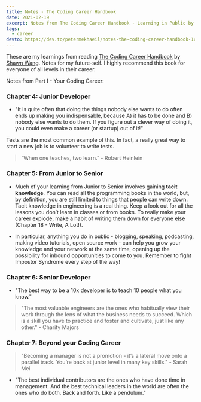 ```yaml
---
title: Notes - The Coding Career Handbook
date: 2021-02-19
excerpt: Notes from The Coding Career Handbook - Learning in Public by Shawn Wang.
tags:
  - career
devto: https://dev.to/petermekhaeil/notes-the-coding-career-handbook-1ca5
---
```


These are my learnings from reading [The Coding Career Handbook](https://www.learninpublic.org/) by [Shawn Wang](https://www.swyx.io/). Notes for my future-self. I highly recommend this book for everyone of all levels in their career.

Notes from Part I - Your Coding Career:

### Chapter 4: Junior Developer

- "It is quite often that doing the things nobody else wants to do often ends up making you indispensable, because A) it has to be done and B) nobody else wants to do them. If you figure out a clever way of doing it, you could even make a career (or startup) out of it!"

Tests are the most common example of this. In fact, a really great way to start a new job is to volunteer to write tests.

> “When one teaches, two learn.” - Robert Heinlein

### Chapter 5: From Junior to Senior

- Much of your learning from Junior to Senior involves gaining **tacit knowledge**. You can read all the programming books in the world, but, by definition, you are still limited to things that people can write down. Tacit knowledge in engineering is a real thing. Keep a look out for all the lessons you don’t learn in classes or from books. To really make your career explode, make a habit of writing them down for everyone else (Chapter 18 - Write, A Lot!).

- In particular, anything you do in public - blogging, speaking, podcasting, making video tutorials, open source work - can help you grow your knowledge and your network at the same time, opening up the possibility for inbound opportunities to come to you. Remember to fight Impostor Syndrome every step of the way!

### Chapter 6: Senior Developer

- "The best way to be a 10x developer is to teach 10 people what you know."

> "The most valuable engineers are the ones who habitually view their work through the lens of what the business needs to succeed. Which is a skill you have to practice and foster and cultivate, just like any other." - Charity Majors

### Chapter 7: Beyond your Coding Career

> "Becoming a manager is not a promotion - it’s a lateral move onto a parallel track. You’re back at junior level in many key skills." - Sarah Mei

- "The best individual contributors are the ones who have done time in management. And the best technical leaders in the world are often the ones who do both. Back and forth. Like a pendulum."
